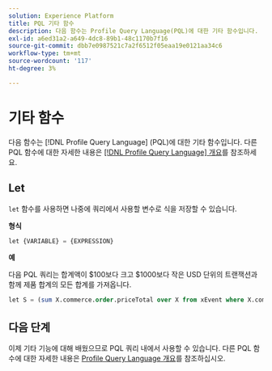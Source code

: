 ```yaml
---
solution: Experience Platform
title: PQL 기타 함수
description: 다음 함수는 Profile Query Language(PQL)에 대한 기타 함수입니다.
exl-id: a6ed31a2-a649-4dc8-89b1-48c1170b7f16
source-git-commit: dbb7e0987521c7a2f6512f05eaa19e0121aa34c6
workflow-type: tm+mt
source-wordcount: '117'
ht-degree: 3%

---
```


# 기타 함수

다음 함수는 [!DNL Profile Query Language] (PQL)에 대한 기타 함수입니다. 다른 PQL 함수에 대한 자세한 내용은 [[!DNL Profile Query Language] 개요](./overview.md)를 참조하세요.

## Let

`let` 함수를 사용하면 나중에 쿼리에서 사용할 변수로 식을 저장할 수 있습니다.

**형식**

```sql
let {VARIABLE} = {EXPRESSION}
```

**예**

다음 PQL 쿼리는 합계액이 $100보다 크고 $1000보다 작은 USD 단위의 트랜잭션과 함께 제품 합계의 모든 합계를 가져옵니다.

```sql
let S = (sum X.commerce.order.priceTotal over X from xEvent where X.commerce.order.currencyCode = "USD") in (S > 100 and S < 1000)
```

## 다음 단계

이제 기타 기능에 대해 배웠으므로 PQL 쿼리 내에서 사용할 수 있습니다. 다른 PQL 함수에 대한 자세한 내용은 [Profile Query Language 개요](./overview.md)를 참조하십시오.
